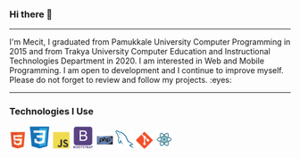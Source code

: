 ### Hi there 👋

<hr/>

<p>I'm Mecit, I graduated from Pamukkale University Computer Programming in 2015 and from Trakya University Computer Education and Instructional Technologies Department in 2020. I am interested in Web and Mobile Programming. I am open to development and I continue to improve myself. Please do not forget to review and follow my projects. :eyes:
</p>

<hr/>

<h3>Technologies I Use</h3>
 <img src = 'https://github.com/myuceturk/myuceturk/blob/main/images/html.svg' width='30'/>
 <img src = 'https://github.com/myuceturk/myuceturk/blob/main/images/css.svg' height='40'/>
 <img src = 'https://github.com/myuceturk/myuceturk/blob/main/images/js.svg' width='30'/>
 <img src = 'https://github.com/myuceturk/myuceturk/blob/main/images/bootstrap.svg' height='40'/>
 <img src = 'https://github.com/myuceturk/myuceturk/blob/main/images/php.svg' width='30'/>
 <img src = 'https://github.com/myuceturk/myuceturk/blob/main/images/sql.svg' width='33'/>
 <img src = 'https://github.com/myuceturk/myuceturk/blob/main/images/git.svg' width='30'/>
 <img src = 'https://github.com/myuceturk/myuceturk/blob/main/images/react.svg' width='33'/>


<!--
**myuceturk/myuceturk** is a ✨ _special_ ✨ repository because its `README.md` (this file) appears on your GitHub profile.

Here are some ideas to get you started:

- 🔭 I’m currently working on ...
- 🌱 I’m currently learning ...
- 👯 I’m looking to collaborate on ...
- 🤔 I’m looking for help with ...
- 💬 Ask me about ...
- 📫 How to reach me: ...
- 😄 Pronouns: ...
- ⚡ Fun fact: ...
-->

